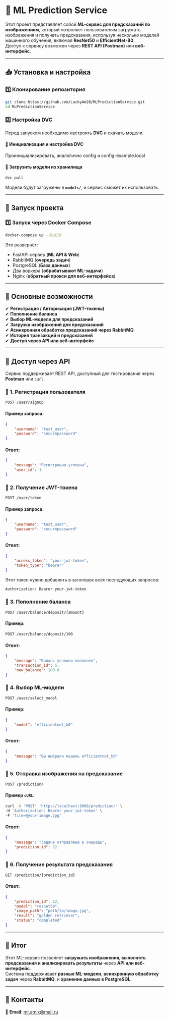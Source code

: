 # 🦾 ML Prediction Service

Этот проект представляет собой **ML-сервис для предсказаний по изображениям**, который позволяет пользователям загружать изображения и получать предсказания, используя несколько моделей машинного обучения, включая **ResNet50** и **EfficientNet-B0**.  
Доступ к сервису возможен через **REST API (Postman)** или **веб-интерфейс**.

---

## 📥 Установка и настройка

### 1️⃣ **Клонирование репозитория**
```bash
git clone https://github.com/LuckyAm20/MLPredictionService.git
cd MLPredictionService
```

### 2️⃣ **Настройка DVC**
Перед запуском необходимо настроить **DVC** и скачать модели.

#### 🔹 **Инициализация и настройка DVC**
Проинициализировать, аналогично config и config-example.local

#### 🔹 **Загрузить модели из хранилища**
```bash
dvc pull
```
Модели будут загружены в **`models/`**, и сервис сможет их использовать.

---

## 🚀 Запуск проекта

### **1️⃣ Запуск через Docker Compose**
```bash
docker-compose up --build
```
Это развернёт:
- FastAPI сервер (**ML API & Web**)
- RabbitMQ (**очередь задач**)
- PostgreSQL (**База данных**)
- Два воркера (**обрабатывают ML-задачи**)
- Nginx (**обратный прокси для веб-интерфейса**)

---

## 🎯 Основные возможности

✔ **Регистрация / Авторизация (JWT-токены)**  
✔ **Пополнение баланса**  
✔ **Выбор ML-модели для предсказаний**  
✔ **Загрузка изображений для предсказаний**  
✔ **Асинхронная обработка предсказаний через RabbitMQ**  
✔ **История транзакций и предсказаний**  
✔ **Доступ через API или веб-интерфейс**  

---

## 🔗 Доступ через API

Сервис поддерживает REST API, доступный для тестирования через **Postman** или `curl`.

### 📌 **1. Регистрация пользователя**
```http
POST /user/signup
```
#### Пример запроса:
```json
{
    "username": "test_user",
    "password": "securepassword"
}
```
#### Ответ:
```json
{
    "message": "Регистрация успешна",
    "user_id": 1
}
```

### 📌 **2. Получение JWT-токена**
```http
POST /user/token
```
#### Пример запроса:
```json
{
    "username": "test_user",
    "password": "securepassword"
}
```
#### Ответ:
```json
{
    "access_token": "your-jwt-token",
    "token_type": "bearer"
}
```
Этот токен нужно добавлять в заголовок всех последующих запросов:
```bash
Authorization: Bearer your-jwt-token
```

### 📌 **3. Пополнение баланса**
```http
POST /user/balance/deposit/{amount}
```
#### Пример:
```http
POST /user/balance/deposit/100
```
#### Ответ:
```json
{
    "message": "Баланс успешно пополнен",
    "transaction_id": 5,
    "new_balance": 100.0
}
```

### 📌 **4. Выбор ML-модели**
```http
POST /user/select_model
```
#### Пример:
```json
{
    "model": "efficientnet_b0"
}
```
#### Ответ:
```json
{
    "message": "Вы выбрали модель efficientnet_b0"
}
```

### 📌 **5. Отправка изображения на предсказание**
```http
POST /prediction/
```
#### Пример `cURL`:
```bash
curl -X 'POST' 'http://localhost:8080/prediction/' \
-H 'Authorization: Bearer your-jwt-token' \
-F 'file=@your-image.jpg'
```
#### Ответ:
```json
{
    "message": "Задача отправлена в очередь",
    "prediction_id": 12
}
```

### 📌 **6. Получение результата предсказания**
```http
GET /prediction/{prediction_id}
```
#### Ответ:
```json
{
    "prediction_id": 12,
    "model": "resnet50",
    "image_path": "path/to/image.jpg",
    "result": "golden retriever",
    "status": "completed"
}
```

---

## 📌 Итог
Этот ML-сервис позволяет **загружать изображения, выполнять предсказания и анализировать результаты** через **API или веб-интерфейс**.  
Система поддерживает **разные ML-модели**, **асинхронную обработку задач** через **RabbitMQ**, и **хранение данных в PostgreSQL**.

---

## 📩 Контакты
📧 **Email**: mr.amix@mail.ru
